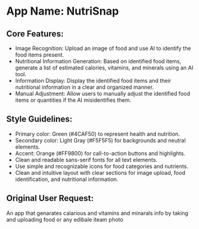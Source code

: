 # **App Name**: NutriSnap

## Core Features:

- Image Recognition: Upload an image of food and use AI to identify the food items present.
- Nutritional Information Generation: Based on identified food items, generate a list of estimated calories, vitamins, and minerals using an AI tool.
- Information Display: Display the identified food items and their nutritional information in a clear and organized manner.
- Manual Adjustment: Allow users to manually adjust the identified food items or quantities if the AI misidentifies them.

## Style Guidelines:

- Primary color: Green (#4CAF50) to represent health and nutrition.
- Secondary color: Light Gray (#F5F5F5) for backgrounds and neutral elements.
- Accent: Orange (#FF9800) for call-to-action buttons and highlights.
- Clean and readable sans-serif fonts for all text elements.
- Use simple and recognizable icons for food categories and nutrients.
- Clean and intuitive layout with clear sections for image upload, food identification, and nutritional information.

## Original User Request:
An app that genarates calarious and vitamins and minarals info by taking and uploading food or any edibale iteam photo
  
